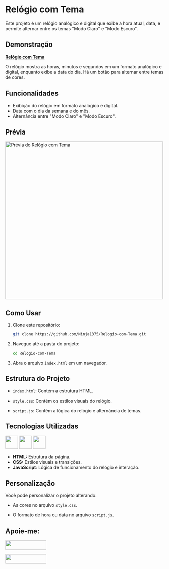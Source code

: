 # Relógio com Tema

Este projeto é um relógio analógico e digital que exibe a hora atual, data, e permite alternar entre os temas "Modo Claro" e "Modo Escuro".

## Demonstração

**[Relógio com Tema](https://ninja1375.github.io/Relogio-com-Tema/)**

O relógio mostra as horas, minutos e segundos em um formato analógico e digital, enquanto exibe a data do dia. Há um botão para alternar entre temas de cores.

## Funcionalidades
- Exibição do relógio em formato analógico e digital.
- Data com o dia da semana e do mês.
- Alternância entre "Modo Claro" e "Modo Escuro".

## Prévia
<img src="https://github.com/user-attachments/assets/56953099-a7b7-4348-a3e8-56e0c24341ca" alt="Prévia do Relógio com Tema" width="500">

## Como Usar
1. Clone este repositório:
   ```bash
   git clone https://github.com/Ninja1375/Relogio-com-Tema.git
   ```

2. Navegue até a pasta do projeto:

   ```bash
   cd Relogio-com-Tema
   ```

3. Abra o arquivo `index.html` em um navegador.

## Estrutura do Projeto

- `index.html`: Contém a estrutura HTML.

- `style.css`: Contém os estilos visuais do relógio.

- `script.js`: Contém a lógica do relógio e alternância de temas.

## Tecnologias Utilizadas

<a href="https://programartudo.blogspot.com/2024/11/html-tudo-o-que-precisa-para-comecar.html" target="_blank"><img loading="lazy" src="https://cdn.jsdelivr.net/gh/devicons/devicon/icons/html5/html5-original.svg" width="40" height="40"/></a> <a href="https://programartudo.blogspot.com/2024/11/css-como-dar-estilo-ao-teu-website.html" target="_blank"><img loading="lazy" src="https://cdn.jsdelivr.net/gh/devicons/devicon/icons/css3/css3-original.svg" width="40" height="40"/></a> <a href="https://programartudo.blogspot.com/2024/11/javascript-linguagem-dinamica-da-web.html" target="_blank"><img loading="lazy" src="https://cdn.jsdelivr.net/gh/devicons/devicon/icons/javascript/javascript-original.svg" width="40" height="40"/></a>

- **HTML:** Estrutura da página.
- **CSS:** Estilos visuais e transições.
- **JavaScript**: Lógica de funcionamento do relógio e interação.

## Personalização

Você pode personalizar o projeto alterando:

- As cores no arquivo `style.css`.

- O formato de hora ou data no arquivo `script.js`.

## Apoie-me:

<a href="https://buymeacoffee.com/antonio13" target="_blank"><img loading="lazy" src="https://img.buymeacoffee.com/button-api/?text=Buy%20me%20a%20coffee&emoji=&slug=seu_nome_de_usuario&button_colour=FFDD00&font_colour=000000&font_family=Cookie&outline_colour=000000&coffee_colour=ffffff" width="130" height="30"></a>

<a href="https://www.paypal.com/donate/?hosted_button_id=DN574F28FYUNG" target="_blank"><img loading="lazy" src="https://upload.wikimedia.org/wikipedia/commons/b/b5/PayPal.svg" width="130" height="30"></a>
